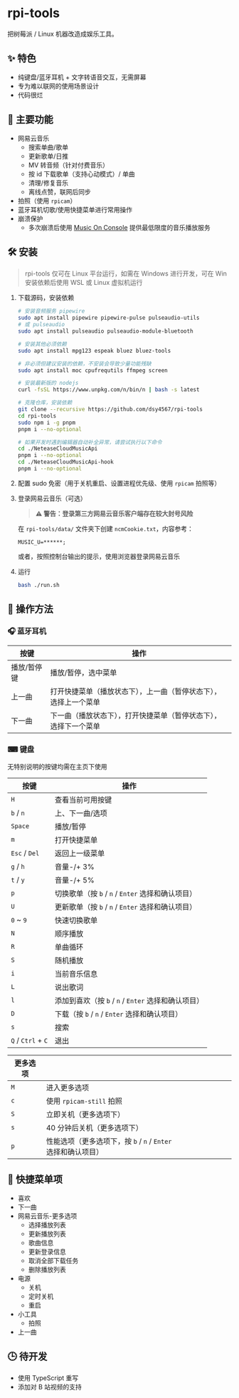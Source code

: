 # rpi-tools

把树莓派 / Linux 机器改造成娱乐工具。

## ✨ 特色

-   纯键盘/蓝牙耳机 + 文字转语音交互，无需屏幕
-   专为难以联网的使用场景设计
-   代码很烂

## 💩 主要功能

-   网易云音乐
    -   搜索单曲/歌单
    -   更新歌单/日推
    -   MV 转音频（针对付费音乐）
    -   按 id 下载歌单（支持心动模式）/ 单曲
    -   清理/修复音乐
    -   离线点赞，联网后同步
-   拍照（使用 `rpicam`）
-   蓝牙耳机切歌/使用快捷菜单进行常用操作
-   崩溃保护
    -   多次崩溃后使用 [Music On Console](https://github.com/jonsafari/mocp) 提供最低限度的音乐播放服务

## 🛠 安装

> rpi-tools 仅可在 Linux 平台运行，如需在 Windows 进行开发，可在 Win 安装依赖后使用 WSL 或 Linux 虚拟机运行

1. 下载源码，安装依赖

    ```bash
    # 安装音频服务 pipewire
    sudo apt install pipewire pipewire-pulse pulseaudio-utils
    # 或 pulseaudio
    sudo apt install pulseaudio pulseaudio-module-bluetooth

    # 安装其他必须依赖
    sudo apt install mpg123 espeak bluez bluez-tools

    # 非必须但建议安装的依赖，不安装会导致少量功能残缺
    sudo apt install moc cpufrequtils ffmpeg screen

    # 安装最新版的 nodejs
    curl -fsSL https://www.unpkg.com/n/bin/n | bash -s latest

    # 克隆仓库，安装依赖
    git clone --recursive https://github.com/dsy4567/rpi-tools
    cd rpi-tools
    sudo npm i -g pnpm
    pnpm i --no-optional

    # 如果开发时遇到编辑器自动补全异常，请尝试执行以下命令
    cd ./NeteaseCloudMusicApi
    pnpm i --no-optional
    cd ./NeteaseCloudMusicApi-hook
    pnpm i --no-optional

    ```

2. 配置 sudo 免密（用于关机重启、设置进程优先级、使用 `rpicam` 拍照等）

3. 登录网易云音乐（可选）

    > **⚠ 警告：登录第三方网易云音乐客户端存在较大封号风险**

    在 `rpi-tools/data/` 文件夹下创建 `ncmCookie.txt`，内容参考：

    ```text
    MUSIC_U=******;
    ```

    或者，按照控制台输出的提示，使用浏览器登录网易云音乐

4. 运行

    ```bash
    bash ./run.sh
    ```

## 🕺 操作方法

### 🎧 蓝牙耳机

| 按键        | 操作                                                             |
| ----------- | ---------------------------------------------------------------- |
| 播放/暂停键 | 播放/暂停，选中菜单                                              |
| 上一曲      | 打开快捷菜单（播放状态下），上一曲（暂停状态下），选择上一个菜单 |
| 下一曲      | 下一曲（播放状态下），打开快捷菜单（暂停状态下），选择下一个菜单 |

### ⌨ 键盘

无特别说明的按键均需在主页下使用

| 按键               | 操作                                                |
| ------------------ | --------------------------------------------------- |
| `H`                | 查看当前可用按键                                    |
| `b` / `n`          | 上、下一曲/选项                                     |
| `Space`            | 播放/暂停                                           |
| `m`                | 打开快捷菜单                                        |
| `Esc` / `Del`      | 返回上一级菜单                                      |
| `g` / `h`          | 音量-/+ 3%                                         |
| `t` / `y`          | 音量-/+ 5%                                         |
| `p`                | 切换歌单（按 `b` / `n` / `Enter` 选择和确认项目）   |
| `U`                | 更新歌单（按 `b` / `n` / `Enter` 选择和确认项目）   |
| `0` ~ `9`          | 快速切换歌单                                        |
| `N`                | 顺序播放                                            |
| `R`                | 单曲循环                                            |
| `S`                | 随机播放                                            |
| `i`                | 当前音乐信息                                        |
| `L`                | 说出歌词                                            |
| `l`                | 添加到喜欢（按 `b` / `n` / `Enter` 选择和确认项目） |
| `D`                | 下载（按 `b` / `n` / `Enter` 选择和确认项目）          |
| `s`                | 搜索                                                |
| `Q` / `Ctrl` + `C` | 退出                                                |

| 更多选项 |                                                               |
| -------- | ------------------------------------------------------------- |
| `M`      | 进入更多选项                                                  |
| `c`      | 使用 `rpicam-still` 拍照                                      |
| `S`      | 立即关机（更多选项下）                                        |
| `s`      | 40 分钟后关机（更多选项下）                                   |
| `p`      | 性能选项（更多选项下，按 `b` / `n` / `Enter` 选择和确认项目） |

## 📄 快捷菜单项

-   喜欢
-   下一曲
-   网易云音乐-更多选项
    -   选择播放列表
    -   更新播放列表
    -   歌曲信息
    -   更新登录信息
    -   取消全部下载任务
    -   删除播放列表
-   电源
    -   关机
    -   定时关机
    -   重启
-   小工具
    -   拍照
-   上一曲

## 🕒 待开发

- 使用 TypeScript 重写
- 添加对 B 站视频的支持
